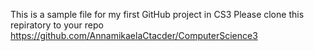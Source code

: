 This is a sample file for my first GitHub project in CS3
Please clone this repiratory to your repo
https://github.com/AnnamikaelaCtacder/ComputerScience3
